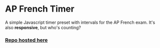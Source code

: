 # AP French Timer

A simple Javascript timer preset with intervals for the AP French exam. It's also __responsive__, but who's counting?

### [Repo hosted here](http://jmkl.co/aptimer/)

